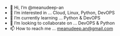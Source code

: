 - 👋 Hi, I’m @meanudeep-an
- 👀 I’m interested in ... Cloud, Linux, Python, DevOPS
- 🌱 I’m currently learning ... Python & DevOPS
- 💞️ I’m looking to collaborate on ... DevOPS & Python
- 📫 How to reach me ... meanudeep.an@gmail.com

<!---
meanudeep-an/meanudeep-an is a ✨ special ✨ repository because its `README.md` (this file) appears on your GitHub profile.
You can click the Preview link to take a look at your changes.
--->
